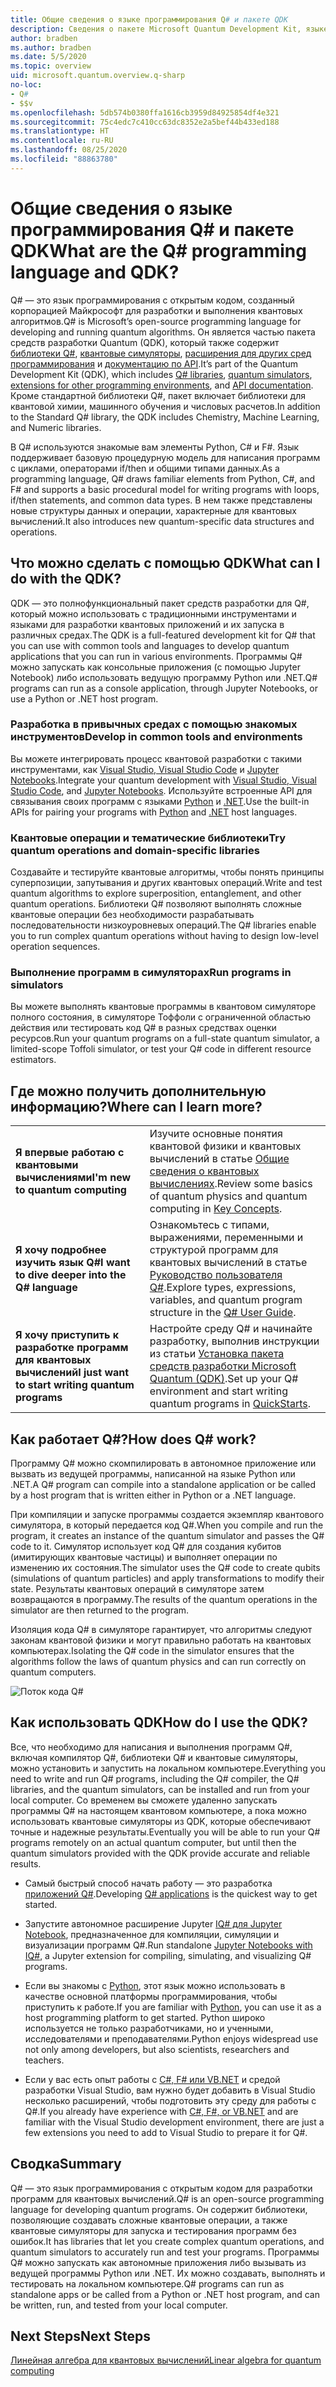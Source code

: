 ```yaml
---
title: Общие сведения о языке программирования Q# и пакете QDK
description: Сведения о пакете Microsoft Quantum Development Kit, языке программирования Q# и о том, как создавать программы для квантовых вычислений.
author: bradben
ms.author: bradben
ms.date: 5/5/2020
ms.topic: overview
uid: microsoft.quantum.overview.q-sharp
no-loc:
- Q#
- $$v
ms.openlocfilehash: 5db574b0380ffa1616cb3959d84925854df4e321
ms.sourcegitcommit: 75c4edc7c410cc63dc8352e2a5bef44b433ed188
ms.translationtype: HT
ms.contentlocale: ru-RU
ms.lasthandoff: 08/25/2020
ms.locfileid: "88863780"
---
```

# <a name="what-are-the-no-locq-programming-language-and-qdk"></a><span data-ttu-id="d3488-103">Общие сведения о языке программирования Q# и пакете QDK</span><span class="sxs-lookup"><span data-stu-id="d3488-103">What are the Q# programming language and QDK?</span></span>

<span data-ttu-id="d3488-104">Q# — это язык программирования с открытым кодом, созданный корпорацией Майкрософт для разработки и выполнения квантовых алгоритмов.</span><span class="sxs-lookup"><span data-stu-id="d3488-104">Q# is Microsoft’s open-source programming language for developing and running quantum algorithms.</span></span> <span data-ttu-id="d3488-105">Он является частью пакета средств разработки Quantum (QDK), который также содержит [библиотеки Q#](xref:microsoft.quantum.libraries), [квантовые симуляторы](xref:microsoft.quantum.machines), [расширения для других сред программирования](xref:microsoft.quantum.install) и [документацию по API](xref:microsoft.quantum.standardlibsintro).</span><span class="sxs-lookup"><span data-stu-id="d3488-105">It’s part of the Quantum Development Kit (QDK), which includes [Q# libraries](xref:microsoft.quantum.libraries), [quantum simulators](xref:microsoft.quantum.machines), [extensions for other programming environments](xref:microsoft.quantum.install), and [API documentation](xref:microsoft.quantum.standardlibsintro).</span></span> <span data-ttu-id="d3488-106">Кроме стандартной библиотеки Q#, пакет включает библиотеки для квантовой химии, машинного обучения и числовых расчетов.</span><span class="sxs-lookup"><span data-stu-id="d3488-106">In addition to the Standard Q# library, the QDK includes Chemistry, Machine Learning, and Numeric libraries.</span></span>

<span data-ttu-id="d3488-107">В Q# используются знакомые вам элементы Python, C# и F#. Язык поддерживает базовую процедурную модель для написания программ с циклами, операторами if/then и общими типами данных.</span><span class="sxs-lookup"><span data-stu-id="d3488-107">As a programming language, Q# draws familiar elements from Python, C#, and F# and supports a basic procedural model for writing programs with loops, if/then statements, and common data types.</span></span> <span data-ttu-id="d3488-108">В нем также представлены новые структуры данных и операции, характерные для квантовых вычислений.</span><span class="sxs-lookup"><span data-stu-id="d3488-108">It also introduces new quantum-specific data structures and operations.</span></span>

## <a name="what-can-i-do-with-the-qdk"></a><span data-ttu-id="d3488-109">Что можно сделать с помощью QDK</span><span class="sxs-lookup"><span data-stu-id="d3488-109">What can I do with the QDK?</span></span>

<span data-ttu-id="d3488-110">QDK — это полнофункциональный пакет средств разработки для Q#, который можно использовать с традиционными инструментами и языками для разработки квантовых приложений и их запуска в различных средах.</span><span class="sxs-lookup"><span data-stu-id="d3488-110">The QDK is a full-featured development kit for Q# that you can use with common tools and languages to develop quantum applications that you can run in various environments.</span></span> <span data-ttu-id="d3488-111">Программы Q# можно запускать как консольные приложения (с помощью Jupyter Notebook) либо использовать ведущую программу Python или .NET.</span><span class="sxs-lookup"><span data-stu-id="d3488-111">Q# programs can run as a console application, through Jupyter Notebooks, or use a Python or .NET host program.</span></span>

### <a name="develop-in-common-tools-and-environments"></a><span data-ttu-id="d3488-112">Разработка в привычных средах с помощью знакомых инструментов</span><span class="sxs-lookup"><span data-stu-id="d3488-112">Develop in common tools and environments</span></span>

<span data-ttu-id="d3488-113">Вы можете интегрировать процесс квантовой разработки с такими инструментами, как [Visual Studio, Visual Studio Code](xref:microsoft.quantum.install.standalone) и [Jupyter Notebooks](xref:microsoft.quantum.install.jupyter).</span><span class="sxs-lookup"><span data-stu-id="d3488-113">Integrate your quantum development with [Visual Studio, Visual Studio Code](xref:microsoft.quantum.install.standalone), and [Jupyter Notebooks](xref:microsoft.quantum.install.jupyter).</span></span> <span data-ttu-id="d3488-114">Используйте встроенные API для связывания своих программ с языками [Python](xref:microsoft.quantum.install.python) и [.NET](xref:microsoft.quantum.install.cs).</span><span class="sxs-lookup"><span data-stu-id="d3488-114">Use the built-in APIs for pairing your programs with [Python](xref:microsoft.quantum.install.python) and [.NET](xref:microsoft.quantum.install.cs) host languages.</span></span>

### <a name="try-quantum-operations-and-domain-specific-libraries"></a><span data-ttu-id="d3488-115">Квантовые операции и тематические библиотеки</span><span class="sxs-lookup"><span data-stu-id="d3488-115">Try quantum operations and domain-specific libraries</span></span>

<span data-ttu-id="d3488-116">Создавайте и тестируйте квантовые алгоритмы, чтобы понять принципы суперпозиции, запутывания и других квантовых операций.</span><span class="sxs-lookup"><span data-stu-id="d3488-116">Write and test quantum algorithms to explore superposition, entanglement, and other quantum operations.</span></span> <span data-ttu-id="d3488-117">Библиотеки Q# позволяют выполнять сложные квантовые операции без необходимости разрабатывать последовательности низкоуровневых операций.</span><span class="sxs-lookup"><span data-stu-id="d3488-117">The Q# libraries enable you to run complex quantum operations without having to design low-level operation sequences.</span></span>

### <a name="run-programs-in-simulators"></a><span data-ttu-id="d3488-118">Выполнение программ в симуляторах</span><span class="sxs-lookup"><span data-stu-id="d3488-118">Run programs in simulators</span></span>

<span data-ttu-id="d3488-119">Вы можете выполнять квантовые программы в квантовом симуляторе полного состояния, в симуляторе Тоффоли с ограниченной областью действия или тестировать код Q# в разных средствах оценки ресурсов.</span><span class="sxs-lookup"><span data-stu-id="d3488-119">Run your quantum programs on a full-state quantum simulator, a limited-scope Toffoli simulator, or test your Q# code in different resource estimators.</span></span> 

## <a name="where-can-i-learn-more"></a><span data-ttu-id="d3488-120">Где можно получить дополнительную информацию?</span><span class="sxs-lookup"><span data-stu-id="d3488-120">Where can I learn more?</span></span>

|||
| ---- | ---- |
| <span data-ttu-id="d3488-121">**Я впервые работаю с квантовыми вычислениями**</span><span class="sxs-lookup"><span data-stu-id="d3488-121">**I'm new to quantum computing**</span></span> | <span data-ttu-id="d3488-122">Изучите основные понятия квантовой физики и квантовых вычислений в статье [Общие сведения о квантовых вычислениях](xref:microsoft.quantum.overview.understanding).</span><span class="sxs-lookup"><span data-stu-id="d3488-122">Review some basics of quantum physics and quantum computing in [Key Concepts](xref:microsoft.quantum.overview.understanding).</span></span>|
| <span data-ttu-id="d3488-123">**Я хочу подробнее изучить язык Q#**</span><span class="sxs-lookup"><span data-stu-id="d3488-123">**I want to dive deeper into the Q# language**</span></span> | <span data-ttu-id="d3488-124">Ознакомьтесь с типами, выражениями, переменными и структурой программ для квантовых вычислений в статье [Руководство пользователя Q#](xref:microsoft.quantum.guide).</span><span class="sxs-lookup"><span data-stu-id="d3488-124">Explore types, expressions, variables, and quantum program structure in the [Q# User Guide](xref:microsoft.quantum.guide).</span></span>|
| <span data-ttu-id="d3488-125">**Я хочу приступить к разработке программ для квантовых вычислений**</span><span class="sxs-lookup"><span data-stu-id="d3488-125">**I just want to start writing quantum programs**</span></span> | <span data-ttu-id="d3488-126">Настройте среду Q# и начинайте разработку, выполнив инструкции из статьи [Установка пакета средств разработки Microsoft Quantum (QDK)](xref:microsoft.quantum.install).</span><span class="sxs-lookup"><span data-stu-id="d3488-126">Set up your Q# environment and start writing quantum programs in [QuickStarts](xref:microsoft.quantum.install).</span></span>|

## <a name="how-does-no-locq-work"></a><span data-ttu-id="d3488-127">Как работает Q#?</span><span class="sxs-lookup"><span data-stu-id="d3488-127">How does Q# work?</span></span>

<span data-ttu-id="d3488-128">Программу Q# можно скомпилировать в автономное приложение или вызвать из ведущей программы, написанной на языке Python или .NET.</span><span class="sxs-lookup"><span data-stu-id="d3488-128">A Q# program can compile into a standalone application or be called by a host program that is written either in Python or a .NET language.</span></span>

<span data-ttu-id="d3488-129">При компиляции и запуске программы создается экземпляр квантового симулятора, в который передается код Q#.</span><span class="sxs-lookup"><span data-stu-id="d3488-129">When you compile and run the program, it creates an instance of the quantum simulator and passes the Q# code to it.</span></span> <span data-ttu-id="d3488-130">Симулятор использует код Q# для создания кубитов (имитирующих квантовые частицы) и выполняет операции по изменению их состояния.</span><span class="sxs-lookup"><span data-stu-id="d3488-130">The simulator uses the Q# code to create qubits (simulations of quantum particles) and apply transformations to modify their state.</span></span> <span data-ttu-id="d3488-131">Результаты квантовых операций в симуляторе затем возвращаются в программу.</span><span class="sxs-lookup"><span data-stu-id="d3488-131">The results of the quantum operations in the simulator are then returned to the program.</span></span>  

<span data-ttu-id="d3488-132">Изоляция кода Q# в симуляторе гарантирует, что алгоритмы следуют законам квантовой физики и могут правильно работать на квантовых компьютерах.</span><span class="sxs-lookup"><span data-stu-id="d3488-132">Isolating the Q# code in the simulator ensures that the algorithms follow the laws of quantum physics and can run correctly on quantum computers.</span></span>

![Поток кода Q#](~/media/qsharp-code-flow.png)

## <a name="how-do-i-use-the-qdk"></a><span data-ttu-id="d3488-134">Как использовать QDK</span><span class="sxs-lookup"><span data-stu-id="d3488-134">How do I use the QDK?</span></span>

<span data-ttu-id="d3488-135">Все, что необходимо для написания и выполнения программ Q#, включая компилятор Q#, библиотеки Q# и квантовые симуляторы, можно установить и запустить на локальном компьютере.</span><span class="sxs-lookup"><span data-stu-id="d3488-135">Everything you need to write and run Q# programs, including the Q# compiler, the Q# libraries, and the quantum simulators, can be installed and run from your local computer.</span></span> <span data-ttu-id="d3488-136">Со временем вы сможете удаленно запускать программы Q# на настоящем квантовом компьютере, а пока можно использовать квантовые симуляторы из QDK, которые обеспечивают точные и надежные результаты.</span><span class="sxs-lookup"><span data-stu-id="d3488-136">Eventually you will be able to run your Q# programs remotely on an actual quantum computer, but until then the quantum simulators provided with the QDK provide accurate and reliable results.</span></span>

- <span data-ttu-id="d3488-137">Самый быстрый способ начать работу — это разработка [приложений Q#](xref:microsoft.quantum.install.standalone).</span><span class="sxs-lookup"><span data-stu-id="d3488-137">Developing [Q# applications](xref:microsoft.quantum.install.standalone) is the quickest way to get started.</span></span>

- <span data-ttu-id="d3488-138">Запустите автономное расширение Jupyter [IQ# для Jupyter Notebook](xref:microsoft.quantum.install.jupyter), предназначенное для компиляции, симуляции и визуализации программ Q#.</span><span class="sxs-lookup"><span data-stu-id="d3488-138">Run standalone [Jupyter Notebooks with IQ#](xref:microsoft.quantum.install.jupyter), a Jupyter extension for compiling, simulating, and visualizing Q# programs.</span></span>

- <span data-ttu-id="d3488-139">Если вы знакомы с [Python](xref:microsoft.quantum.install.python), этот язык можно использовать в качестве основной платформы программирования, чтобы приступить к работе.</span><span class="sxs-lookup"><span data-stu-id="d3488-139">If you are familiar with [Python](xref:microsoft.quantum.install.python), you can use it as a host programming platform to get started.</span></span> <span data-ttu-id="d3488-140">Python широко используется не только разработчиками, но и ученными, исследователями и преподавателями.</span><span class="sxs-lookup"><span data-stu-id="d3488-140">Python enjoys widespread use not only among developers, but also scientists, researchers and teachers.</span></span>

- <span data-ttu-id="d3488-141">Если у вас есть опыт работы с [C#, F# или VB.NET](xref:microsoft.quantum.install.cs) и средой разработки Visual Studio, вам нужно будет добавить в Visual Studio несколько расширений, чтобы подготовить эту среду для работы с Q#.</span><span class="sxs-lookup"><span data-stu-id="d3488-141">If you already have experience with [C#, F#, or VB.NET](xref:microsoft.quantum.install.cs) and are familiar with the Visual Studio development environment, there are just a few extensions you need to add to Visual Studio to prepare it for Q#.</span></span>  

## <a name="summary"></a><span data-ttu-id="d3488-142">Сводка</span><span class="sxs-lookup"><span data-stu-id="d3488-142">Summary</span></span>

<span data-ttu-id="d3488-143">Q# — это язык программирования с открытым кодом для разработки программ для квантовых вычислений.</span><span class="sxs-lookup"><span data-stu-id="d3488-143">Q# is an open-source programming language for developing quantum programs.</span></span> <span data-ttu-id="d3488-144">Он содержит библиотеки, позволяющие создавать сложные квантовые операции, а также квантовые симуляторы для запуска и тестирования программ без ошибок.</span><span class="sxs-lookup"><span data-stu-id="d3488-144">It has libraries that let you create complex quantum operations, and quantum simulators to accurately run and test your programs.</span></span> <span data-ttu-id="d3488-145">Программы Q# можно запускать как автономные приложения либо вызывать из ведущей программы Python или .NET. Их можно создавать, выполнять и тестировать на локальном компьютере.</span><span class="sxs-lookup"><span data-stu-id="d3488-145">Q# programs can run as standalone apps or be called from a Python or .NET host program, and can be written, run, and tested from your local computer.</span></span>

## <a name="next-steps"></a><span data-ttu-id="d3488-146">Next Steps</span><span class="sxs-lookup"><span data-stu-id="d3488-146">Next Steps</span></span>

[<span data-ttu-id="d3488-147">Линейная алгебра для квантовых вычислений</span><span class="sxs-lookup"><span data-stu-id="d3488-147">Linear algebra for quantum computing</span></span>](xref:microsoft.quantum.overview.algebra)

